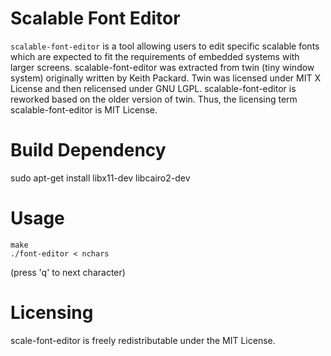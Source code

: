 Scalable Font Editor
====================
`scalable-font-editor` is a tool allowing users to edit specific scalable fonts
which are expected to fit the requirements of embedded systems with larger
screens. scalable-font-editor was extracted from twin (tiny window system)
originally written by Keith Packard. Twin was licensed under MIT X License and
then relicensed under GNU LGPL. scalable-font-editor is reworked based on the
older version of twin. Thus, the licensing term scalable-font-editor is MIT
License.


Build Dependency
================
sudo apt-get install libx11-dev libcairo2-dev


Usage
=====
```
make
./font-editor < nchars
```
(press 'q' to next character)

Licensing
=========
scale-font-editor is freely redistributable under the MIT License.
